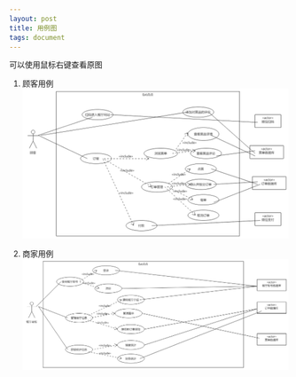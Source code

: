 ```yaml
---
layout: post
title: 用例图
tags: document
---
```


可以使用鼠标右键查看原图

1. 顾客用例
![顾客用例][1]

2. 商家用例
![商家用例][2]

  [1]: https://raw.githubusercontent.com/ChickenDinner8/ChickenDinner8.github.io/master/public/img/useCases/customer.png
  [2]: https://raw.githubusercontent.com/ChickenDinner8/ChickenDinner8.github.io/master/public/img/useCases/boss.png